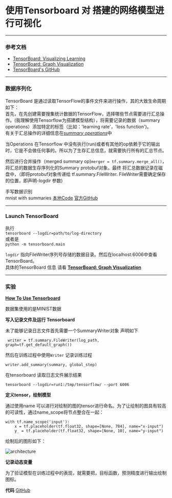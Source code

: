 # 使用Tensorboard 对 搭建的网络模型进行可视化

***
### 参考文档
*	[TensorBoard: Visualizing Learning](https://www.tensorflow.org/get_started/summaries_and_tensorboard#tensorboard-visualizing-learning)
*	[TensorBoard: Graph Visualization](https://www.tensorflow.org/get_started/graph_viz)
*	[TensorBoard's GitHub](https://github.com/tensorflow/tensorboard)
***

### 数据序列化

TensorBoard 是通过读取TensorFlow的事件文件来进行操作，其的大致生命周期如下：  
首先，在先创建需要搜集统计数据的TensorFlow，选择哪些节点需要进行汇总操作。(我理解使用Tensorflow为搭建模型结构），将需要记录的数据（summary operations）添加特定的标签（比如：'learning rate'，'loss function')。  
有关于汇总操作的详细信息在[*summary operations*](https://www.tensorflow.org/api_guides/python/summary)中

当Operations 在Tensorflow 中没有执行(run)或者有其他的op依赖于它的输出时，它是不会做任何事的。所以为了生存汇总信息，就需要执行所有的汇总节点。

然后进行合并操作（merged summary op)`merger = tf.summary.merge_all()`，将汇总的数据生存序列化的Summary protobuf对象。最终 将汇总数据记录在磁盘中，（即将protobuf对象传递给 tf.summary.FileWriter. FileWriter需要确定保存的位置，即声明-logdir 参数)

手写数据识别  
mnist with summaries [本地Code](../code/MINIST_Tensorboard.py) [官方GitHub](https://github.com/tensorflow/tensorflow/blob/r1.4/tensorflow/examples/tutorials/mnist/mnist_with_summaries.py)

***
### Launch TensorBoard
执行  
`tensorboard --logdir=path/to/log-directory`  
或者是  
`python -m tensorboard.main`

`logdir` 指向FileWriter序列号存储的数据目录。然后在localhost:6006中查看TensorBoard。  
具体的TensorBoard 信息 请看 [**TensorBoard: Graph Visualization**](https://www.tensorflow.org/get_started/graph_viz)

***
### 实验
[**How To Use Tensorboard**](http://ischlag.github.io/2016/06/04/how-to-use-tensorboard/)

数据集使用的是MINIST数据


**写入记录文件及运行 Tensorboard**

未了能够记录日志文件首先需要一个SummaryWriter对象 声明如下

` writer = tf.summary.FileWriter(log_path, graph=tf.get_default_graph())`

然后在训练过程中使用`Writer` 记录训练过程

`writer.add_summary(summary, global_step)`

在tensorboard 读取日志文件展示结果

`tensorboard --logdir=run1:/tmp/tensorflow/ --port 6006`

**定义tensor，绘制模型**

通过使用name 可以进行对绘制的图的tensor进行命名。为了让绘制的图具有较高的可读性，通过name_scope将节点整合在一起：
  
	with tf.name_scope('input'):
    	x = tf.placeholder(tf.float32, shape=[None, 784], name="x-input") 
    	y_ = tf.placeholder(tf.float32, shape=[None, 10], name="y-input")  

绘制后的图形如下：

![architecture](\pic\Tensorboard.png)

**记录动态变量**

为了验证模型在训练过程中的表现，就需要把，目标函数，预测精度进行输出绘制图标。


**代码**
[GitHub]()